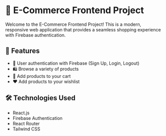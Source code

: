 # 🛒 E-Commerce Frontend Project

Welcome to the E-Commerce Frontend Project! This is a modern, responsive web application that provides a seamless shopping experience with Firebase authentication.

## 🚀 Features

- 🔐 User authentication with Firebase (Sign Up, Login, Logout)
- 🛍️ Browse a variety of products
- 🛒 Add products to your cart
- ❤️ Add products to your wishlist

## 🛠️ Technologies Used

- React.js
- Firebase Authentication
- React Router
- Tailwind CSS

